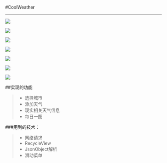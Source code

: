 ﻿
#CoolWeather

---

![](http://ww1.sinaimg.cn/large/0077HGE3gy1fshx98clarj30u01hckjm.jpg)

![](http://ww1.sinaimg.cn/large/0077HGE3gy1fshxenv464j30u01hcapn.jpg)

![](http://ww1.sinaimg.cn/large/0077HGE3gy1fshx9z3i7dj30f00qo79s.jpg)

![](http://ww1.sinaimg.cn/large/0077HGE3gy1fshxd7pmk3j30f00qo43i.jpg)

![](http://ww1.sinaimg.cn/large/0077HGE3gy1fshxbcw7jmj30f00qoteh.jpg)

![](http://ww1.sinaimg.cn/large/0077HGE3gy1fshxccm0m6j30u01hctop.jpg)

![](http://ww1.sinaimg.cn/large/0077HGE3gy1fshxcspxozj30u01hckjm.jpg)

##实现的功能
>* 选择城市
>* 添加天气
>* 现实相关天气信息
>* 每日一图

###用到的技术：
>* 网络请求
>* RecycleView
>* JsonObject解析
>* 滑动菜单
